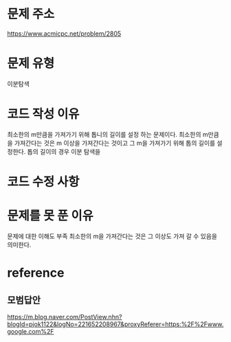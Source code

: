 # 문제 주소
https://www.acmicpc.net/problem/2805

# 문제 유형
이분탐색

# 코드 작성 이유
최소한의 m만큼을 가져가기 위해 톱니의 길이를 설정 하는 문제이다.
최소한의 m만큼을 가져간다는 것은 m 이상을 가져간다는 것이고 그 m을 가져가기 위해 톱의 길이를 설정한다.
톱의 길이의 경우 이분 탐색을

# 코드 수정 사항

# 문제를 못 푼 이유
문제에 대한 이해도 부족 최소한의 m을 가져간다는 것은 그 이상도 가져 갈 수 있음을 의미한다.

# reference
## 모범답안
https://m.blog.naver.com/PostView.nhn?blogId=pjok1122&logNo=221652208967&proxyReferer=https:%2F%2Fwww.google.com%2F


